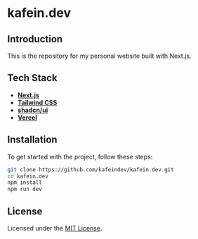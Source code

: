 # kafein.dev

## Introduction

This is the repository for my personal website built with Next.js.

## Tech Stack

- [**Next.js**](https://nextjs.org/)
- [**Tailwind CSS**](https://tailwindcss.com/)
- [**shadcn/ui**](https://ui.shadcn.com/)
- [**Vercel**](https://vercel.com/)

## Installation

To get started with the project, follow these steps:

```sh
git clone https://github.com/kafeindev/kafein.dev.git
cd kafein.dev
npm install
npm run dev
```

## License

Licensed under the [MIT License](https://github.com/kafeindev/kafein.dev/blob/master/LICENSE).
